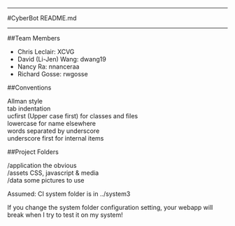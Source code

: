 ******************
#CyberBot README.md
******************

##Team Members

- Chris Leclair: XCVG  
- David (Li-Jen) Wang: dwang19  
- Nancy Ra: nnanceraa  
- Richard Gosse: rwgosse  

##Conventions

Allman style  
tab indentation  
ucfirst (Upper case first) for classes and files  
lowercase for name elsewhere  
words separated by underscore  
underscore first for internal items  

##Project Folders

/application    the obvious  
/assets         CSS, javascript & media  
/data           some pictures to use  

Assumed: CI system folder is in ../system3  

If you change the system folder configuration setting, your webapp will break
when I try to test it on my system!
